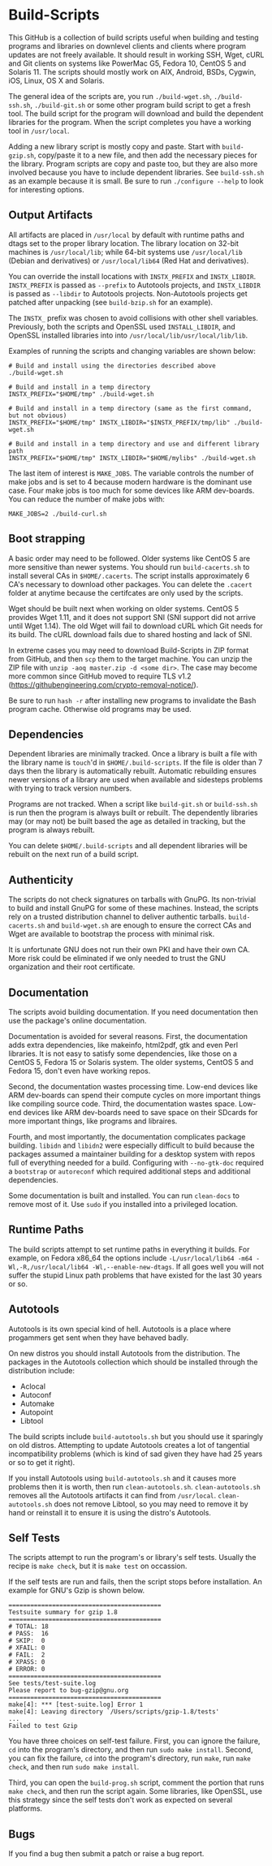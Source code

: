 # Build-Scripts

This GitHub is a collection of build scripts useful when building and testing programs and libraries on downlevel clients and clients where program updates are not freely available. It should result in working SSH, Wget, cURL and Git clients on systems like PowerMac G5, Fedora 10, CentOS 5 and Solaris 11. The scripts should mostly work on AIX, Android, BSDs, Cygwin, iOS, Linux, OS X and Solaris.

The general idea of the scripts are, you run `./build-wget.sh`, `./build-ssh.sh`, `./build-git.sh` or some other program build script to get a fresh tool. The build script for the program will download and build the dependent libraries for the program. When the script completes you have a working tool in `/usr/local`.

Adding a new library script is mostly copy and paste. Start with `build-gzip.sh`, copy/paste it to a new file, and then add the necessary pieces for the library. Program scripts are copy and paste too, but they are also more involved because you have to include dependent libraries. See `build-ssh.sh` as an example because it is small. Be sure to run `./configure --help` to look for interesting options.

## Output Artifacts

All artifacts are placed in `/usr/local` by default with runtime paths and dtags set to the proper library location. The library location on 32-bit machines is `/usr/local/lib`; while 64-bit systems use `/usr/local/lib` (Debian and derivatives) or `/usr/local/lib64` (Red Hat and derivatives).

You can override the install locations with `INSTX_PREFIX` and `INSTX_LIBDIR`. `INSTX_PREFIX` is passed as `--prefix` to Autotools projects, and `INSTX_LIBDIR` is passed as `--libdir` to Autotools projects. Non-Autotools projects get patched after unpacking (see `build-bzip.sh` for an example).

The `INSTX_` prefix was chosen to avoid collisions with other shell variables. Previously, both the scripts and OpenSSL used `INSTALL_LIBDIR`, and OpenSSL installed libraries into into `/usr/local/lib/usr/local/lib/lib`.

Examples of running the scripts and changing variables are shown below:

```
# Build and install using the directories described above
./build-wget.sh

# Build and install in a temp directory
INSTX_PREFIX="$HOME/tmp" ./build-wget.sh

# Build and install in a temp directory (same as the first command, but not obvious)
INSTX_PREFIX="$HOME/tmp" INSTX_LIBDIR="$INSTX_PREFIX/tmp/lib" ./build-wget.sh

# Build and install in a temp directory and use and different library path
INSTX_PREFIX="$HOME/tmp" INSTX_LIBDIR="$HOME/mylibs" ./build-wget.sh
```

The last item of interest is `MAKE_JOBS`. The variable controls the number of make jobs and is set to 4 because modern hardware is the dominant use case. Four make jobs is too much for some devices like ARM dev-boards. You can reduce the number of make jobs with:

```
MAKE_JOBS=2 ./build-curl.sh
```

## Boot strapping

A basic order may need to be followed. Older systems like CentOS 5 are more sensitive than newer systems. You should run `build-cacerts.sh` to install several CAs in `$HOME/.cacerts`. The script installs approximately 6 CA's necessary to download other packages. You can delete the `.cacert` folder at anytime because the certifcates are only used by the scripts.

Wget should be built next when working on older systems. CentOS 5 provides Wget 1.11, and it does not support SNI (SNI support did not arrive until Wget 1.14). The old Wget will fail to download cURL which Git needs for its build. The cURL download fails due to shared hosting and lack of SNI.

In extreme cases you may need to download Build-Scripts in ZIP format from GitHub, and then `scp` them to the target machine. You can unzip the ZIP file with `unzip -aoq master.zip -d <some dir>`. The case may become more common since GitHub moved to require TLS v1.2 (https://githubengineering.com/crypto-removal-notice/).

Be sure to run `hash -r` after installing new programs to invalidate the Bash program cache. Otherwise old programs may be used.

## Dependencies

Dependent libraries are minimally tracked. Once a library is built a file with the library name is `touch`'d in `$HOME/.build-scripts`. If the file is older than 7 days then the library is automatically rebuilt. Automatic rebuilding ensures newer versions of a library are used when available and sidesteps problems with trying to track version numbers.

Programs are not tracked. When a script like `build-git.sh` or `build-ssh.sh` is run then the program is always built or rebuilt. The dependently libraries may (or may not) be built based the age as detailed in tracking, but the program is always rebuilt.

You can delete `$HOME/.build-scripts` and all dependent libraries will be rebuilt on the next run of a build script.

## Authenticity

The scripts do not check signatures on tarballs with GnuPG. Its non-trivial to build and install GnuPG for some of these machines. Instead, the scripts rely on a trusted distribution channel to deliver authentic tarballs. `build-cacerts.sh` and `build-wget.sh` are enough to ensure the correct CAs and Wget are available to bootstrap the process with minimal risk.

It is unfortunate GNU does not run their own PKI and have their own CA. More risk could be eliminated if we only needed to trust the GNU organization and their root certificate.

## Documentation

The scripts avoid building documentation. If you need documentation then use the package's online documentation.

Documentation is avoided for several reasons. First, the documentation adds extra dependencies, like makeinfo, html2pdf, gtk and even Perl libraries. It is not easy to satisfy some dependencies, like those on a CentOS 5, Fedora 15 or Solaris system. The older systems, CentOS 5 and Fedora 15, don't even have working repos.

Second, the documentation wastes processing time. Low-end devices like ARM dev-boards can spend their compute cycles on more important things like compiling source code. Third, the documentation wastes space. Low-end devices like ARM dev-boards need to save space on their SDcards for more important things, like programs and libraires.

Fourth, and most importantly, the documentation complicates package building. `libidn` and `libidn2` were especially difficult to build because the packages assumed a maintainer building for a desktop system with repos full of everything needed for a build. Configuring with `--no-gtk-doc` required a `bootstrap` or `autoreconf` which required additional steps and additional dependencies.

Some documentation is built and installed. You can run `clean-docs` to remove most of it. Use `sudo` if you installed into a privileged location.

## Runtime Paths

The build scripts attempt to set runtime paths in everything it builds. For example, on Fedora x86_64 the  options include `-L/usr/local/lib64 -m64 -Wl,-R,/usr/local/lib64 -Wl,--enable-new-dtags`. If all goes well you will not suffer the stupid Linux path problems that have existed for the last 30 years or so.

## Autotools

Autotools is its own special kind of hell. Autotools is a place where progammers get sent when they have behaved badly.

On new distros you should install Autotools from the distribution. The packages in the Autotools collection which should be installed through the distribution include:

* Aclocal
* Autoconf
* Automake
* Autopoint
* Libtool

The build scripts include `build-autotools.sh` but you should use it sparingly on old distros. Attempting to update Autotools creates a lot of tangential incompatibility problems (which is kind of sad given they have had 25 years or so to get it right).

If you install Autotools using `build-autotools.sh` and it causes more problems then it is worth, then run `clean-autotools.sh`. `clean-autotools.sh` removes all the Autotools artifacts it can find from `/usr/local`. `clean-autotools.sh` does not remove Libtool, so you may need to remove it by hand or reinstall it to ensure it is using the distro's Autotools.

## Self Tests

The scripts attempt to run the program's or library's self tests. Usually the recipe is `make check`, but it is `make test` on occassion.

If the self tests are run and fails, then the script stops before installation. An example for GNU's Gzip is shown below.

```
==========================================
Testsuite summary for gzip 1.8
==========================================
# TOTAL: 18
# PASS:  16
# SKIP:  0
# XFAIL: 0
# FAIL:  2
# XPASS: 0
# ERROR: 0
==========================================
See tests/test-suite.log
Please report to bug-gzip@gnu.org
==========================================
make[4]: *** [test-suite.log] Error 1
make[4]: Leaving directory `/Users/scripts/gzip-1.8/tests'
...
Failed to test Gzip
```

You have three choices on self-test failure. First, you can ignore the failure, `cd` into the program's directory, and then run `sudo make install`. Second, you can fix the failure, `cd` into the program's directory, run `make`, run `make check`, and then run `sudo make install`.

Third, you can open the `build-prog.sh` script, comment the portion that runs `make check`, and then run the script again. Some libraries, like OpenSSL, use this strategy since the self tests don't work as expected on several platforms.

## Bugs

If you find a bug then submit a patch or raise a bug report.
